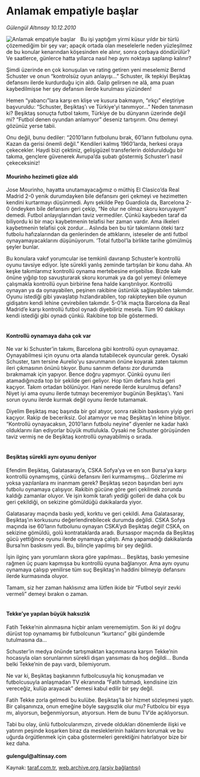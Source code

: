 # Anlamak empatiyle başlar

*Gülengül Altınsay 10.12.2010*

<div class="yazi"><img align="left" alt="Anlamak empatiyle başlar" border="0" src="http://www.taraf.com.tr/fotoraflar/makaleler/anlamak-empatiyle-baslar_288_orijinal.jpg" style="border-right-width:10px; border-color:#FFFFFF"/><p>Bu işi yaptığım yirmi küsur yıldır bir türlü çözemediğim bir şey var; apaçık ortada olan meselelerle neden yüzleşilmez de bu konular kenarından köşesinden ele alınır, sonra çorbaya döndürülür? Ve saatlerce, günlerce hatta yıllarca nasıl hep aynı noktaya saplanıp kalınır?</p>
<p>Şimdi üzerinde en çok konuşulan ve rating getiren yeni meselemiz Bernd Schuster ve onun “kontrolsüz oyun anlayışı...” Schuster, ilk tepkiyi Beşiktaş defansını ilerde kurdurduğu için aldı. Galip gelirsen ne alâ, ama puan kaybedilmişse her şey defansın ilerde kurulması yüzünden!</p>
<p>Hemen “yabancı”lara karşı en klişe ve kusura bakmayın, “ırkçı” eleştiriye başvuruldu: “Schuster, Beşiktaş’ı ve Türkiye’yi tanımıyor...” Neden tanımasın ki? Beşiktaş sonuçta futbol takımı, Türkiye de bu dünyanın üzerinde değil mi? “Futbol denen oyundan anlamıyor” deseniz tartışırım. Onu demeyi gözünüz yerse tabii.</p>
<p>Onu değil, bunu dediler: “2010’ların futbolunu bırak, 60’ların futbolunu oyna. Kazan da gerisi önemli değil.” Kendileri kalmış 1960’larda, herkesi oraya çekecekler. Haydi bizi çektiniz, gelişigüzel transferlerin doldurulduğu bir takıma, gençlere güvenerek Avrupa’da şubatı göstermiş Schuster’i nasıl çekeceksiniz!</p>
<h4>Mourinho hezimeti göze aldı</h4>
<p>Jose Mourinho, hayatta unutamayacağımız o müthiş El Clasico’da Real Madrid 2-0 yenik durumdayken bile defansını geri çekmeyi ve hezimetten kendini kurtarmayı düşünmedi. Aynı şekilde Pep Guardiola da, Barcelona 2-0 öndeyken bile defansını geri çekip, “Ne olur ne olmaz skoru koruyayım” demedi. Futbol anlayışlarından taviz vermediler. Çünkü kaybeden taraf da biliyordu ki bir maçı kaybetmenin telafisi her zaman vardır. Ama ilkeleri kaybetmenin telafisi çok zordur... Aslında ben bu tür takımların öteki tarz futbolu hafızalarından da genlerinden de attıklarını, isteseler de anti futbol oynayamayacaklarını düşünüyorum. ‘Total futbol’la birlikte tarihe gömülmüş şeyler bunlar.</p>
<p>Bu konulara vakıf yorumcular ise temkinli davranıp Schuster’e kontrollü oyunu tavsiye ediyor. İşte sürekli yanlış zeminde tartışılan bir konu daha. Ah keşke takımlarımız kontrollü oynama mertebesine erişebilse. Bizde kale önüne yığılıp top savuşturarak skoru korumak ya da gol yemeyi önlemeye çalışmakla kontrollü oyun birbirine fena halde karıştırılıyor. Kontrollü oynayan ya da oynayabilen, peşinen rakibine üstünlük sağlayabilen takımdır. Oyunu istediği gibi yavaşlatıp hızlandırabilen, top rakipteyken bile oyunun gidişatını kendi lehine çevirebilen takımdır. 5-0’lık maçta Barcelona da Real Madrid’e karşı kontrollü futbol oynadı diyebiliriz mesela. Tüm 90 dakikayı kendi istediği gibi oynadı çünkü. Rakibine top bile göstermedi.</p>
<h4><br/>Kontrollü oynamaya daha çok var</h4>
<p>Ne var ki Schuster’in takımı, Barcelona gibi kontrollü oyun oynayamaz. Oynayabilmesi için oyunu orta alanda tutabilecek oyuncular gerek. Oysaki Schuster, tam tersine Aurelio’yu savunmanın önüne koyarak zaten takımın ileri çıkmasının önünü tıkıyor. Bunu sanırım defansı zor durumda bırakmamak için yapıyor. Bence doğru yapmıyor. Çünkü oyunu ileri atamadığınızda top bir şekilde geri geliyor. Hop tüm defans hızla geri kaçıyor. Takım ortadan bölünüyor. Hani nerede ilerde kurulmuş defans? Niyet iyi ama oyunu ilerde tutmayı beceremiyor bugünün Beşiktaş’ı. Yani sorun oyunu ilerde kurmak değil oyunu ilerde tutamamak. </p>
<p>Diyelim Beşiktaş maç başında bir gol atıyor, sonra rakibin baskısını yiyip geri kaçıyor. Rakip de beceriksiz. Gol atamıyor ve maç Beşiktaş’ın lehine bitiyor. “Kontrollü oynayacaksın, 2010’ların futbolu neyine” diyenler ne kadar haklı olduklarını ilan ediyorlar büyük mutlulukla. Oysaki ne Schuster görüşünden taviz vermiş ne de Beşiktaş kontrollü oynayabilmiş o sırada.</p>
<h4><br/>Beşiktaş sürekli aynı oyunu deniyor</h4>
<p>Efendim Beşiktaş, Galatasaray’a, CSKA Sofya’ya ve en son Bursa’ya karşı kontrollü oynamışmış, çünkü defansını ileri kurmamışmış... Gözlerime mi yoksa yazılanlara mı inanmam gerek? Beşiktaş sezon başından beri aynı futbolu oynamaya çalışıyor. Rakibin gücüne göre geri çekilmek zorunda kaldığı zamanlar oluyor. Ve işin komik tarafı yediği golleri de daha çok bu geri çekildiği, on sekizine gömüldüğü dakikalarda yiyor. </p>
<p>Galatasaray maçında baskı yedi, korktu ve geri çekildi. Ama Galatasaray, Beşiktaş’ın korkusunu değerlendirebilecek durumda değildi. CSKA Sofya maçında ise 60’ların futbolunu oynayan CSKA’ydı Beşiktaş değil! CSKA, on sekizine gömüldü, golü kontrataklarda aradı. Bursaspor maçında da Beşiktaş gücü yettiğince oyunu ilerde oynamaya çalıştı. Ama yapamadığı dakikalarda Bursa’nın baskısını yedi. Bu, bilinçle yapılmış bir şey değildi. </p>
<p>İşin ilginç yanı yorumların skora göre yapılması... Beşiktaş, baskı yemesine rağmen üç puanı kapmışsa bu kontrollü oyuna bağlanıyor. Ama aynı oyunu oynamaya çalışıp yenilirse tüm suç Beşiktaş’ın haddini bilmeyip defansını ilerde kurmasında oluyor.</p>
<p>Tamam, siz her zaman haklısınız ama lütfen ikide bir “Futbol seyir zevki vermeli” demeyi bırakın o zaman. </p>
<h4><br/>Tekke’ye yapılan büyük haksızlık</h4>
<p>Fatih Tekke’nin alınmasına hiçbir anlam verememiştim. Son iki yıl doğru dürüst top oynamamış bir futbolcunun “kurtarıcı” gibi gündemde tutulmasına da...</p>
<p>Schuster’in medya önünde tartışmaktan kaçınmasına karşın Tekke’nin hocasıyla olan sorunlarının sürekli dışarı yansıması da hoş değildi... Bunda belki Tekke’nin de payı vardı, bilemiyorum.</p>
<p>Ne var ki, Beşiktaş başkanının futbolcusuyla hiç konuşmadan ve futbolcusuyla anlaşmadan TV ekranında “Fatih tutmadı, kendisine izin vereceğiz, kulüp arayacak” demesi kabul edilir bir şey değil.</p>
<p>Fatih Tekke zorla gelmedi bu kulübe. Beşiktaş’la bir hizmet sözleşmesi yaptı. Bir çalışanınıza, onun emeğine böyle saygısızlık olur mu? Futbolcu bir eşya mı, alıyorsun, beğenmiyorsun, atıyorsun. Hem de bunu TV’de açıklıyorsun.</p>
<p>Tabi bu olay, ünlü futbolcularımızın, zirvede oldukları dönemlerde ilişki ve yatırım peşinde koşarken biraz da mesleklerinin haklarını korumak ve bu uğurda örgütlenmek için çaba göstermeleri gerektiğini hatırlatıyor bize bir kez daha.<br/><br/><b>gulengul@altinsay.com</b></p></div>

Kaynak: [taraf.com.tr](http://www.taraf.com.tr:80/gulengul-altinsay/makale-anlamak-empatiyle-baslar.htm), [web.archive.org (arşiv bağlantısı)](http://web.archive.org/web/20101211230858/http://www.taraf.com.tr:80/gulengul-altinsay/makale-anlamak-empatiyle-baslar.htm)
